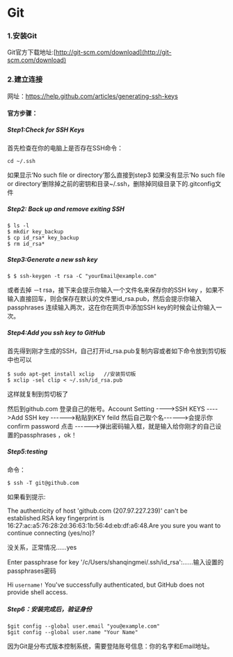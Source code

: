 # Git
### 1.安装Git
Git官方下载地址:[http://git-scm.com/download](http://git-scm.com/download)
### 2.建立连接

网址：https://help.github.com/articles/generating-ssh-keys

#### 官方步骤：

##### Step1:Check for SSH Keys 
首先检查在你的电脑上是否存在SSH命令：
     		
	cd ~/.ssh
如果显示‘No such file or directory’那么直接到step3
如果没有显示‘No such file or directory’删除掉之前的密钥和目录~/.ssh，删除掉同级目录下的.gitconfig文件


##### Step2: Back up and remove exiting SSH
    $ ls -l
    $ mkdir key_backup 
    $ cp id_rsa* key_backup 
    $ rm id_rsa*

##### Step3:Generate a new ssh key
    $ $ ssh-keygen -t rsa -C "yourEmail@example.com" 
或者去掉 －t rsa，接下来会提示你输入一个文件名来保存你的SSH key ，如果不输入直接回车，则会保存在默认的文件里id_rsa.pub，然后会提示你输入passphrases 连续输入两次，这在你在网页中添加SSH key的时候会让你输入一次。

##### Step4:Add you ssh key to GitHub
首先得到刚才生成的SSH，自己打开id_rsa.pub复制内容或者如下命令放到剪切板中也可以

    $ sudo apt-get install xclip   //安装剪切板
    $ xclip -sel clip < ~/.ssh/id_rsa.pub 
    
这样就复制到剪切板了

然后到github.com 登录自己的帐号。Account Setting ---->SSH KEYS ---->Add SSH key ------>粘贴到KEY feild  然后自己取个名------>会提示你confirm password 点击 ------>弹出密码输入框，就是输入给你刚才的自己设置的passphrases ，ok！


##### Step5:testing
命令：

    $ ssh -T git@github.com
     
如果看到提示:
    
The authenticity of host 'github.com (207.97.227.239)' can't be established.RSA key fingerprint is 16:27:ac:a5:76:28:2d:36:63:1b:56:4d:eb:df:a6:48.Are you sure you want to continue connecting (yes/no)?
    
没关系，正常情况……yes

Enter passphrase for key '/c/Users/shanqingmei/.ssh/id_rsa':……输入设置的passphrases密码

Hi `username!` You've successfully authenticated, but GitHub does not provide shell access.


##### Step6：安装完成后，验证身份

	$git config --global user.email "you@example.com"
	$git config --global user.name "Your Name"
因为Git是分布式版本控制系统，需要登陆账号信息：你的名字和Email地址。